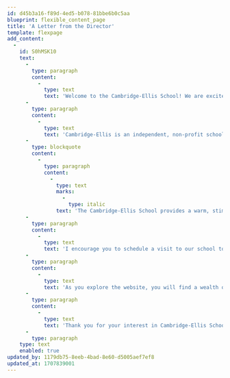 ```yaml
---
id: d45b3a16-f89d-4ed5-b078-81bbe6b0c5aa
blueprint: flexible_content_page
title: 'A Letter from the Director'
template: flexpage
add_content:
  -
    id: S0hMSK10
    text:
      -
        type: paragraph
        content:
          -
            type: text
            text: 'Welcome to the Cambridge-Ellis School! We are excited to introduce you to our wonderful faculty and staff and unique programs, as well as provide you with information about the admissions process.'
      -
        type: paragraph
        content:
          -
            type: text
            text: 'Cambridge-Ellis is an independent, non-profit school that has provided an open, caring early learning environment for over three decades. Our school’s goals and values are summed up in our mission statement:'
      -
        type: blockquote
        content:
          -
            type: paragraph
            content:
              -
                type: text
                marks:
                  -
                    type: italic
                text: 'The Cambridge-Ellis School provides a warm, stimulating early-school experience in a joyful, loving environment that is built upon a foundation of trusting relationships with a diverse group of children and families. We promote the optimal development of the whole child through a creative, play-based, and emergent curriculum; an emphasis on arts and outdoor play; and immersion language offerings.'
      -
        type: paragraph
        content:
          -
            type: text
            text: 'I encourage you to schedule a visit to our school to experience the warm atmosphere of our classroom communities and watch our children and teachers at work. You’ll see children excited about learning: They might be exploring the rainforest through an emergent curriculum that builds confidence and expertise, while gaining exposure to everything from art and science to early literacy skills along the way. They could be expressing themselves through dance and fine arts in Arts Adventure, working on a special cooking project, or absorbing a new language in our unique immersion programs. Each classroom has its own distinct character, thanks to our charming, light-filled historic building. And as all caregivers of young children know, outdoor play and a connection with nature are key to optimal development. We benefit from two beautiful outdoor spaces designed with children’s creative spirits in mind.'
      -
        type: paragraph
        content:
          -
            type: text
            text: 'As you explore the website, you will find a wealth of information about the school: the annual calendar, information about upcoming school and community events, faculty profiles, classroom details, admissions materials, and more!'
      -
        type: paragraph
        content:
          -
            type: text
            text: 'Thank you for your interest in Cambridge-Ellis School. We look forward to meeting you!'
      -
        type: paragraph
    type: text
    enabled: true
updated_by: 1179db75-8eeb-4bad-8e60-d5005aef7ef8
updated_at: 1707839001
---
```

